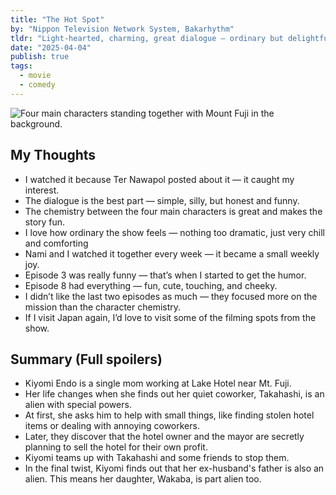 ```yaml
---
title: "The Hot Spot"
by: "Nippon Television Network System, Bakarhythm"
tldr: "Light-hearted, charming, great dialogue — ordinary but delightfully weird."
date: "2025-04-04"
publish: true
tags:
  - movie
  - comedy
---
```


![Four main characters standing together with Mount Fuji in the background.](/posts/2025-0404-the-hot-spot.webp)

## My Thoughts
- I watched it because Ter Nawapol posted about it — it caught my interest.
- The dialogue is the best part — simple, silly, but honest and funny.
- The chemistry between the four main characters is great and makes the story fun.
- I love how ordinary the show feels — nothing too dramatic, just very chill and comforting  
- Nami and I watched it together every week — it became a small weekly joy.  
- Episode 3 was really funny — that’s when I started to get the humor.  
- Episode 8 had everything — fun, cute, touching, and cheeky.  
- I didn’t like the last two episodes as much — they focused more on the mission than the character chemistry.
- If I visit Japan again, I’d love to visit some of the filming spots from the show.

## Summary (Full spoilers)
- Kiyomi Endo is a single mom working at Lake Hotel near Mt. Fuji. 
- Her life changes when she finds out her quiet coworker, Takahashi, is an alien with special powers.
- At first, she asks him to help with small things, like finding stolen hotel items or dealing with annoying coworkers.
- Later, they discover that the hotel owner and the mayor are secretly planning to sell the hotel for their own profit.
- Kiyomi teams up with Takahashi and some friends to stop them.
- In the final twist, Kiyomi finds out that her ex-husband's father is also an alien. This means her daughter, Wakaba, is part alien too.